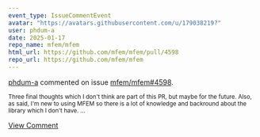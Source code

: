 ```yaml
---
event_type: IssueCommentEvent
avatar: "https://avatars.githubusercontent.com/u/179038219?"
user: phdum-a
date: 2025-01-17
repo_name: mfem/mfem
html_url: https://github.com/mfem/mfem/pull/4598
repo_url: https://github.com/mfem/mfem
---
```


<a href='https://github.com/phdum-a' target='_blank'>phdum-a</a> commented on issue <a href='https://github.com/mfem/mfem/pull/4598' target='_blank'>mfem/mfem#4598</a>.

<small>Three final thoughts which I don't think are part of this PR, but maybe for the future. Also, as said, I'm new to using MFEM so there is a lot of knowledge and backround about the library which I don't have....</small>

<a href='https://github.com/mfem/mfem/pull/4598' target='_blank'>View Comment</a>